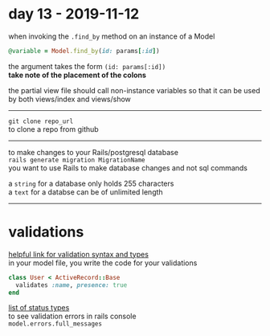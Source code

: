 # day 13 - 2019-11-12

when invoking the `.find_by` method on an instance of a Model  
```ruby
@variable = Model.find_by(id: params[:id])  
```
the argument takes the form `(id: params[:id])`  
**take note of the placement of the colons**  

the partial view file should call non-instance variables so that it can be used by both views/index and views/show  

---

`git clone repo_url`  
to clone a repo from github  

---

to make changes to your Rails/postgresql database  
`rails generate migration MigrationName`  
you want to use Rails to make database changes and not sql commands  

a `string` for a database only holds 255 characters  
a `text` for a databse can be of unlimited length  

---

# validations  
[helpful link for validation syntax and types](https://guides.rubyonrails.org/active_record_validations.html)  
in your model file, you write the code for your validations  
```ruby  
class User < ActiveRecord::Base  
  validates :name, presence: true  
end  
```

[list of status types](https://guides.rubyonrails.org/layouts_and_rendering.html#the-status-option)  
to see validation errors in rails console  
`model.errors.full_messages`  